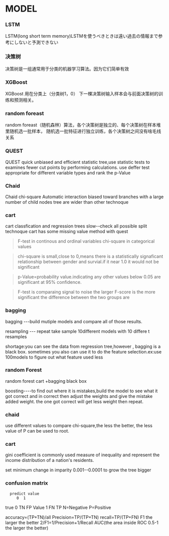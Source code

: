 # MODEL
### LSTM
LSTM(long short term memory)LSTMを使うべきときは遠い過去の情報まで参考にしないと予測できない

### 决策树
决策树是一组通常用于分类的机器学习算法。因为它们简单有效

### XGBoost
XGBoost 用在分类上（分类树1，0）
下一棵决策树输入样本会与前面决策树的训练和预测相关。

### random foreast
random foreast（随机森林）算法，各个决策树是独立的、每个决策树在样本堆里随机选一批样本，
随机选一批特征进行独立训练，各个决策树之间没有啥毛线关系

### QUEST
QUEST quick unbiased and efficient statistic tree,use statistic tests to examines
fewer cut points by performing calculations.
use deffer test appropriate for different variable types and rank the p-Value

### Chaid
Chaid chi-square Automatic interaction biased toward branches with a large number of child nodes
tree are wider than other technoque

### cart
cart classfication and regression trees
slow--check all possible split technoque
cart has some missing value method with quest

>F-test in continous and ordinal variables
chi-square in categorical values

>chi-square is small,close to 0,means there is a statistically signaficant relationship between gender and survial.if 
it near 1.0 it would not be significant

>p-Value=probability value.indicating any other values below 0.05 are significant at 95% confidence.

>F-test is comparaing signal to noise
the larger F-score is the more significant the difference between the two groups are

### bagging
bagging ---build mutiple models and compare all of those results.

resampling --- repeat take sample
10different models with 10 differe t resamples

shortage:you can see the data from regression tree,however , bagging is a black box.
sometimes you also can use it to do the feature selection.ex:use 100models to figure out what feature used less


### random Forest
random forest cart +bagging   black box 

boosting----to find out where it is mistakes,build the model to see what it got correct and in correct then adjust the weights and give the mistake added weight. the one got correct will get less weight then repeat.

### chaid
use different values to compare chi-square,the less the better, the less value of P can be used to root.

### cart 
gini coefficient is commonly used measure of inequality and represent the income distribution of a nation's residents.

set minimum change in imparity 0.001--0.0001 to grow the tree bigger

### confusion matrix
      predict value
         0  1
true 0  TN FP
Value 1 FN TP
N=Negative P=Positive

accuracy=(TP+TN)/all
Precision=TP/(TP+TN)
recall=TP/(TP+FN)
F1 the larger the better 2/F1=1/Precision+1/Recall
AUC(the area inside ROC 0.5-1 the larger the better)

